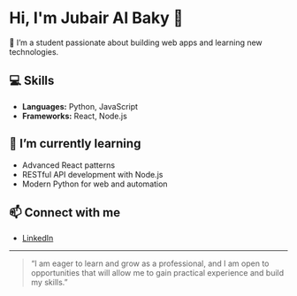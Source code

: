 # Hi, I'm Jubair Al Baky 👋

🚀 I’m a student passionate about building web apps and learning new technologies.

## 💻 Skills
- **Languages:** Python, JavaScript
- **Frameworks:** React, Node.js

## 🌱 I’m currently learning
- Advanced React patterns
- RESTful API development with Node.js
- Modern Python for web and automation

## 📫 Connect with me
- [LinkedIn](https://www.linkedin.com/in/jubair-al-baky/)

---

> “I am eager to learn and grow as a professional, and I am open to opportunities that will allow me to gain practical experience and build my skills.”
